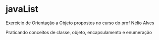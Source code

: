 # javaList
Exercício de Orientação a Objeto propostos no curso do prof Nélio Alves

Praticando conceitos de classe, objeto, encapsulamento e enumeração  
